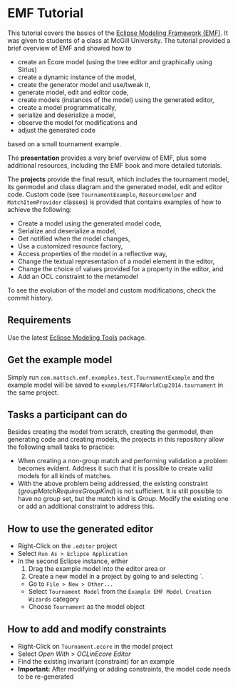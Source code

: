 EMF Tutorial
============

This tutorial covers the basics of the [Eclipse Modeling Framework (EMF)](http://www.eclipse.org/emf). It was given to students of a class at McGill University. The tutorial provided a brief overview of EMF and showed how to

- create an Ecore model (using the tree editor and graphically using Sirius)
- create a dynamic instance of the model,
- create the generator model and use/tweak it,
- generate model, edit and editor code,
- create models (instances of the model) using the generated editor,
- create a model programmatically,
- serialize and deserialize a model,
- observe the model for modifications and
- adjust the generated code

based on a small tournament example.

The **presentation** provides a very brief overview of EMF, plus some additional resources, including the EMF book and more detailed tutorials.

The **projects** provide the final result, which includes the tournament model, its genmodel and class diagram and the generated model, edit and editor code. Custom code (see `TournamentExample`, `ResourceHelper` and `MatchItemProvider` classes) is provided that contains examples of how to achieve the following:

- Create a model using the generated model code,
- Serialize and deserialize a model,
- Get notified when the model changes,
- Use a customized resource factory,
- Access properties of the model in a reflective way,
- Change the textual representation of a model element in the editor,
- Change the choice of values provided for a property in the editor, and
- Add an OCL constraint to the metamodel

To see the evolution of the model and custom modifications, check the commit history.

## Requirements

Use the latest [Eclipse Modeling Tools](https://www.eclipse.org/downloads/) package.

## Get the example model

Simply run `com.mattsch.emf.examples.test.TournamentExample` and the example model will be saved to `examples/FIFAWorldCup2014.tournament` in the same project.

## Tasks a participant can do

Besides creating the model from scratch, creating the genmodel, then generating code and creating models, the projects in this repository allow the following small tasks to practice:

- When creating a non-group match and performing validation a problem becomes evident. Address it such that it is possible to create valid models for all kinds of matches.
- With the above problem being addressed, the existing constraint (*groupMatchRequiresGroupKind*) is not sufficient. It is still possible to have no group set, but the match kind is *Group*. Modify the existing one or add an additional constraint to address this.

## How to use the generated editor

- Right-Click on the `.editor` project
- Select `Run As > Eclipse Application`
- In the second Eclipse instance, either
  1. Drag the example model into the editor area or
  2. Create a new model in a project by going to  and selecting `.
    - Go to `File > New > Other...`
    - Select `Tournament Model` from the `Example EMF Model Creation Wizards` category
    - Choose `Tournament` as the model object
    
## How to add and modify constraints

- Right-Click on `Tournament.ecore` in the model project
- Select *Open With* > *OCLinEcore Editor*
- Find the existing invariant (constraint) for an example
- **Important:** After modifying or adding constraints, the model code needs to be re-generated